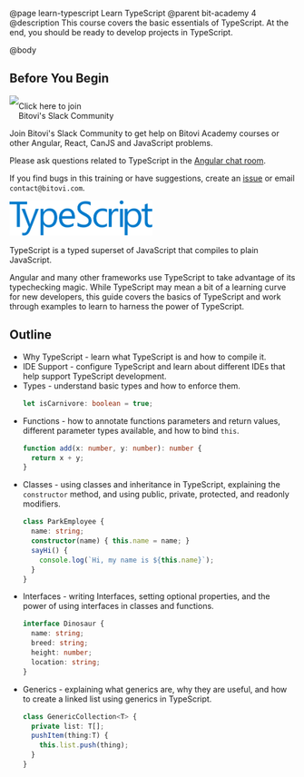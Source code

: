 @page learn-typescript Learn TypeScript
@parent bit-academy 4
@description This course covers the basic essentials of TypeScript. At the end, you should be
ready to develop projects in TypeScript.


@body

## Before You Begin

<a href="https://join.slack.com/t/bitovi-community/shared_invite/enQtNTIzMTE5NzYxMjA3LWMwMzE4MjFkMTI5ZmZjNzllYjc2MzcxOWNmOTg3YjI4NjE0MGFkZGNkOTNlZjlkNDBhNTlmYTcwMzJlZDZjY2Y">
<img src="https://cdn.brandfolder.io/5H442O3W/as/pl546j-7le8zk-5guop3/Slack_RGB.png?width=200"
  style="float:left"/> <span style="margin-top: 10px;display: inline-block;">Click here to join<br/>Bitovi's Slack Community</span></a>

Join Bitovi's Slack Community to get help on Bitovi Academy courses or other
Angular, React, CanJS and JavaScript problems.

Please ask questions related to TypeScript in the [Angular chat room](https://bitovi-community.slack.com/messages/CFD2J3HT3).

If you find bugs in this training or have suggestions, create an [issue](https://github.com/bitovi/academy/issues) or email `contact@bitovi.com`.


<img src="./static/img/typescript/logo.svg" width="50%"/>

TypeScript is a typed superset of JavaScript that compiles to plain JavaScript.

Angular and many other frameworks use TypeScript to take advantage of its typechecking magic. While TypeScript may mean a bit of a learning curve for new developers, this guide covers the basics of TypeScript and work through examples to learn to harness the power of TypeScript.

## Outline

- Why TypeScript - learn what TypeScript is and how to compile it.
- IDE Support - configure TypeScript and learn about different IDEs that help support TypeScript development.
- Types - understand basic types and how to enforce them.
  ```typescript
  let isCarnivore: boolean = true;
  ```
- Functions - how to annotate functions parameters and return values, different parameter types available, and how to bind `this`.
  ```typescript
  function add(x: number, y: number): number {
    return x + y;
  }
  ```
- Classes - using classes and inheritance in TypeScript, explaining the ``constructor`` method, and using public, private, protected, and readonly modifiers.
  ```typescript
  class ParkEmployee {
    name: string;
    constructor(name) { this.name = name; }
    sayHi() {
      console.log(`Hi, my name is ${this.name}`);
    }
  }
  ```
- Interfaces - writing Interfaces, setting optional properties, and the power of using interfaces in classes and functions.
  ```typescript
  interface Dinosaur {
    name: string;
    breed: string;
    height: number;
    location: string;
  }
  ```
- Generics - explaining what generics are, why they are useful, and how to create a linked list using generics in TypeScript.
  ```typescript
  class GenericCollection<T> {
    private list: T[];
    pushItem(thing:T) {
      this.list.push(thing);
    }
  }
  ```
